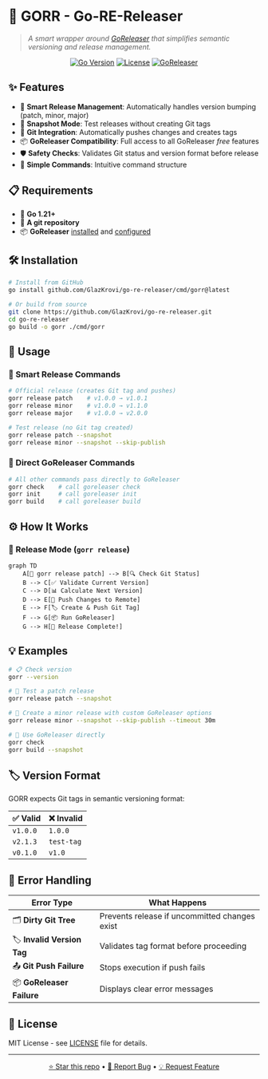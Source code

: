 # 🚀 GORR - Go-RE-Releaser

> _A smart wrapper around [GoReleaser](https://goreleaser.com/) that simplifies semantic versioning and release management._

<div align="center">

[![Go Version](https://img.shields.io/badge/Go-1.21+-00ADD8?style=flat-square&logo=go)](https://golang.org/)
[![License](https://img.shields.io/badge/License-MIT-green?style=flat-square)](LICENSE)
[![GoReleaser](https://img.shields.io/badge/GoReleaser-Compatible-blue?style=flat-square&logo=go)](https://goreleaser.com/)

</div>

## ✨ Features

- 🚀 **Smart Release Management**: Automatically handles version bumping (patch, minor, major)
- 🧪 **Snapshot Mode**: Test releases without creating Git tags
- 🔄 **Git Integration**: Automatically pushes changes and creates tags
- 📦 **GoReleaser Compatibility**: Full access to all GoReleaser _free_ features
- 🛡️ **Safety Checks**: Validates Git status and version format before release
- 🎯 **Simple Commands**: Intuitive command structure

## 📋 Requirements

- 🐹 **Go 1.21+**
- 📁 **A git repository**
- 📦 **GoReleaser** [installed](https://goreleaser.com/install/) and [configured](https://goreleaser.com/quick-start/)

## 🛠️ Installation

```bash
# Install from GitHub
go install github.com/GlazKrovi/go-re-releaser/cmd/gorr@latest
```

```bash
# Or build from source
git clone https://github.com/GlazKrovi/go-re-releaser.git
cd go-re-releaser
go build -o gorr ./cmd/gorr
```

## 🎯 Usage

### 🚀 Smart Release Commands

```bash
# Official release (creates Git tag and pushes)
gorr release patch    # v1.0.0 → v1.0.1
gorr release minor    # v1.0.0 → v1.1.0
gorr release major    # v1.0.0 → v2.0.0

# Test release (no Git tag created)
gorr release patch --snapshot
gorr release minor --snapshot --skip-publish
```

### 🔧 Direct GoReleaser Commands

```bash
# All other commands pass directly to GoReleaser
gorr check    # call goreleaser check
gorr init     # call goreleaser init
gorr build    # call goreleaser build
```

## ⚙️ How It Works

### 🚀 Release Mode (`gorr release`)

```mermaid
graph TD
    A[🚀 gorr release patch] --> B[🔍 Check Git Status]
    B --> C[✅ Validate Current Version]
    C --> D[📊 Calculate Next Version]
    D --> E[🔄 Push Changes to Remote]
    E --> F[🏷️ Create & Push Git Tag]
    F --> G[📦 Run GoReleaser]
    G --> H[🎉 Release Complete!]
```

## 💡 Examples

```bash
# 📋 Check version
gorr --version

# 🧪 Test a patch release
gorr release patch --snapshot

# 🚀 Create a minor release with custom GoReleaser options
gorr release minor --snapshot --skip-publish --timeout 30m

# 🔧 Use GoReleaser directly
gorr check
gorr build --snapshot
```

## 🏷️ Version Format

GORR expects Git tags in semantic versioning format:

| ✅ Valid | ❌ Invalid |
| -------- | ---------- |
| `v1.0.0` | `1.0.0`    |
| `v2.1.3` | `test-tag` |
| `v0.1.0` | `v1.0`     |

## 🚨 Error Handling

| Error Type                 | What Happens                                  |
| -------------------------- | --------------------------------------------- |
| 🗂️ **Dirty Git Tree**      | Prevents release if uncommitted changes exist |
| 🏷️ **Invalid Version Tag** | Validates tag format before proceeding        |
| 📤 **Git Push Failure**    | Stops execution if push fails                 |
| 📦 **GoReleaser Failure**  | Displays clear error messages                 |

## 📄 License

MIT License - see [LICENSE](LICENSE) file for details.

---

<div align="center">

[⭐ Star this repo](https://github.com/your-username/go-re-releaser) • [🐛 Report Bug](https://github.com/your-username/go-re-releaser/issues) • [💡 Request Feature](https://github.com/your-username/go-re-releaser/issues)

</div>
